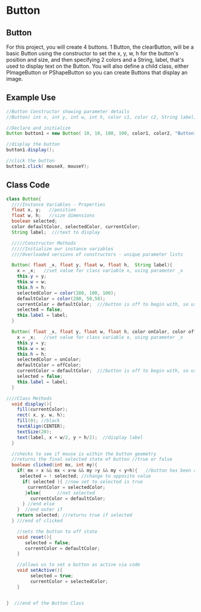# Button

## Button

For this project, you will create 4 buttons. 1 Button, the clearButton, will be a basic Button using the constructor to set the x, y, w, h for the button's position and size, and then specifying 2 colors and a String, label, that's used to display text on the Button. You will also define a child class, either PImageButton or PShapeButton so you can create Buttons that display an image.

## Example Use

```java
//Button Constructor showing parameter details
//Button( int x, int y, int w, int h, color c1, color c2, String label)

//Declare and initialize
Button button1 = new Button( 10, 10, 100, 100, color1, color2, "Button1");

//display the button
button1.display();

//click the button
button1.click( mouseX, mouseY);
```

## Class Code

```java
class Button{
  ////Instance Variables - Properties
  float x, y;   //position
  float w, h;   //size dimensions
  boolean selected;
  color defaultColor, selectedColor, currentColor;
  String label;  ///text to display

  /////Constructor Methods
  /////Initialize our instance variables
  ////Overloaded versions of constructors - unique parameter lists

  Button( float _x, float y, float w, float h,  String label){
    x = _x;   //set value for class variable x, using parameter _x
    this.y = y;
    this.w = w; 
    this.h = h;
    selectedColor = color(280, 100, 100);
    defaultColor = color(280, 50,50);
    currentColor = defaultColor;  ///button is off to begin with, so use default color 
    selected = false;
    this.label = label;
  }

  Button( float _x, float y, float w, float h, color onColor, color offColor, String label){
    x = _x;   //set value for class variable x, using parameter _x
    this.y = y;
    this.w = w; 
    this.h = h;
    selectedColor = onColor;
    defaultColor = offColor;
    currentColor = defaultColor;  ///button is off to begin with, so use default color 
    selected = false;
    this.label = label;
  }

////Class Methods
  void display(){
    fill(currentColor);
    rect( x, y, w, h);
    fill(0); //black
    textAlign(CENTER);
    textSize(20);
    text(label, x + w/2, y + h/2);  //display label
  }

  //checks to see if mouse is within the button geometry
  //returns the final selected state of button //true or false
  boolean clicked(int mx, int my){
    if( mx > x && mx < x+w && my >y && my < y+h){   //button has been clicked
     selected = ! selected; //change to opposite value
      if( selected ){ //now set to selected is true
        currentColor = selectedColor;
       }else{      //not selected
         currentColor = defaultColor;
      } //end else
    }  //end outer if
    return selected; //returns true if selected 
  } ///end of clicked

    //sets the button to off state
    void reset(){
       selected = false;
       currentColor = defaultColor;
    }

    //allows us to set a button as active via code
    void setActive(){
         selected = true;
         currentColor = selectedColor;
    }


}  ///end of the Button Class
```


